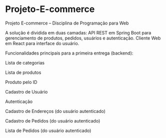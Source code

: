 # Projeto-E-commerce
Projeto E-commerce – Disciplina de Programação para Web


A solução é dividida em duas camadas:
API REST em Spring Boot para gerenciamento de produtos, pedidos, usuários e autenticação.
Cliente Web em React para interface do usuário.

Funcionalidades principais para a primeira entrega (backend):

Lista de categorias

Lista de produtos 

Produto pelo ID

Cadastro de Usuário

Autenticação

Cadastro de Endereços (do usuário autenticado)

Cadastro de Pedidos (do usuário autenticado)

Lista de Pedidos (do usuário autenticado)
